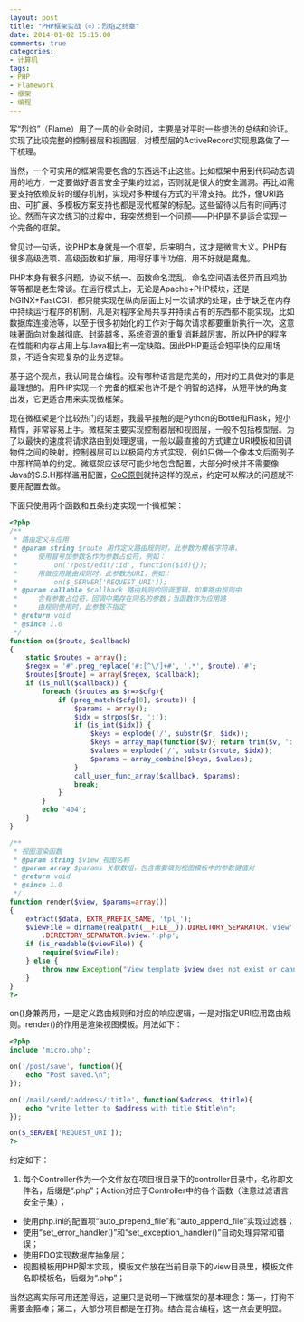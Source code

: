 ```yaml
---
layout: post
title: "PHP框架实战（∝）：烈焰之终章"
date: 2014-01-02 15:15:00
comments: true
categories:
- 计算机
tags:
- PHP
- Flamework
- 框架
- 编程
---
```


写“烈焰”（Flame）用了一周的业余时间，主要是对平时一些想法的总结和验证。实现了比较完整的控制器层和视图层，对模型层的ActiveRecord实现思路做了一下梳理。

当然，一个可实用的框架需要包含的东西远不止这些。比如框架中用到代码动态调用的地方，一定要做好语言安全子集的过滤，否则就是很大的安全漏洞。再比如需要支持依赖反转的缓存机制，实现对多种缓存方式的平滑支持。此外，像URI路由、可扩展、多模板方案支持也都是现代框架的标配。这些留待以后有时间再讨论。然而在这次练习的过程中，我突然想到一个问题——PHP是不是适合实现一个完备的框架。

曾见过一句话，说PHP本身就是一个框架，后来明白，这才是微言大义。PHP有很多高级选项、高级函数和扩展，用得好事半功倍，用不好就是魔鬼。

PHP本身有很多问题，协议不统一、函数命名混乱、命名空间语法怪异而且鸡肋等等都是老生常谈。在运行模式上，无论是Apache+PHP模块，还是NGINX+FastCGI，都只能实现在纵向层面上对一次请求的处理，由于缺乏在内存中持续运行程序的机制，凡是对程序全局共享并持续占有的东西都不能实现，比如数据库连接池等，以至于很多初始化的工作对于每次请求都要重新执行一次，这意味著面向对象越彻底、封装越多，系统资源的重复消耗越厉害，所以PHP的程序在性能和内存占用上与Java相比有一定缺陷。因此PHP更适合短平快的应用场景，不适合实现复杂的业务逻辑。

基于这个观点，我认同混合编程。没有哪种语言是完美的，用对的工具做对的事是最理想的。用PHP实现一个完备的框架也许不是个明智的选择，从短平快的角度出发，它更适合用来实现微框架。

现在微框架是个比较热门的话题，我最早接触的是Python的Bottle和Flask，短小精悍，非常容易上手。微框架主要实现控制器层和视图层，一般不包括模型层。为了以最快的速度将请求路由到处理逻辑，一般以最直接的方式建立URI模板和回调物件之间的映射，控制器层可以以极简的方式实现，例如只做一个像本文后面例子中那样简单的约定。微框架应该尽可能少地包含配置，大部分时候并不需要像Java的S.S.H那样滥用配置，[CoC原则](http://en.wikipedia.org/wiki/Convention_over_configuration)就持这样的观点，约定可以解决的问题就不要用配置去做。

下面只使用两个函数和五条约定实现一个微框架：

```php
<?php
/**
 * 路由定义与应用
 * @param string $route 用作定义路由规则时，此参数为模板字符串，
 *     使用冒号加参数名作为参数占位符，例如：
 *         on('/post/edit/:id', function($id){});
 *     用做应用路由规则时，此参数为URI，例如：
 *         on($_SERVER['REQUEST_URI']);
 * @param callable $callback 路由规则的回调逻辑，如果路由规则中
 *     含有参数占位符，回调中需存在同名的参数；当函数作为应用路
 *     由规则使用时，此参数不指定
 * @return void
 * @since 1.0
 */
function on($route, $callback) 
{
    static $routes = array();
    $regex = '#'.preg_replace('#:[^\/]+#', '.*', $route).'#';
    $routes[$route] = array($regex, $callback);
    if (is_null($callback)) {
        foreach ($routes as $r=>$cfg){
            if (preg_match($cfg[0], $route)) {
                $params = array();
                $idx = strpos($r, ':');
                if (is_int($idx)) {
                    $keys = explode('/', substr($r, $idx));
                    $keys = array_map(function($v){ return trim($v, ':'); }, $keys);
                    $values = explode('/', substr($route, $idx));
                    $params = array_combine($keys, $values);
                }
                call_user_func_array($callback, $params);
                break;
            }
        }
        echo '404';
    } 
}

/**
 * 视图渲染函数
 * @param string $view 视图名称
 * @param array $params 关联数组，包含需要填到视图模板中的参数键值对
 * @return void
 * @since 1.0
 */
function render($view, $params=array()) 
{
    extract($data, EXTR_PREFIX_SAME, 'tpl_');
    $viewFile = dirname(realpath(__FILE__)).DIRECTORY_SEPARATOR.'view'
        .DIRECTORY_SEPARATOR.$view.'.php';
    if (is_readable($viewFile)) {
        require($viewFile);
    } else {
        throw new Exception("View template $view does not exist or cannot be readable.");
    }
}
?>
```

on()身兼两用，一是定义路由规则和对应的响应逻辑，一是对指定URI应用路由规则。render()的作用是渲染视图模板。用法如下：

```php
<?php
include 'micro.php';

on('/post/save', function(){
    echo "Post saved.\n";
});

on('/mail/send/:address/:title', function($address, $title){
    echo "write letter to $address with title $title\n";
});

on($_SERVER['REQUEST_URI']);
?>
```

约定如下：

  1. 每个Controller作为一个文件放在项目根目录下的controller目录中，名称即文件名，后缀是“.php”；Action对应于Controller中的各个函数（注意过滤语言安全子集）；
  - 使用php.ini的配置项“auto_prepend_file”和“auto_append_file”实现过滤器；
  - 使用“set_error_handler()”和“set_exception_handler()”自动处理异常和错误；
  - 使用PDO实现数据库抽象层；
  - 视图模板用PHP脚本实现，模板文件放在当前目录下的view目录里，模板文件名即模板名，后缀为“.php”；

当然这离实际可用还差得远，这里只是说明一下微框架的基本理念：第一，打狗不需要金箍棒；第二，大部分项目都是在打狗。结合混合编程，这一点会更明显。
